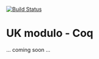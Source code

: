 [![Build Status](https://travis-ci.org/mpetruska/uk-modulo-coq.svg?branch=master)](https://travis-ci.org/mpetruska/uk-modulo-coq)

UK modulo - Coq
===============

... coming soon ...

